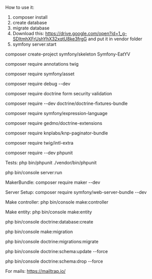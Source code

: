 How to use it:

1. composer install
2. create database
3. migrate database
4. Download this: https://drive.google.com/open?id=1_g-SDltmhXFrUshYhX32xqtU8ke3frgG and put it in vendor folder
5. symfony server:start


composer create-project symfony/skeleton Symfony-EatYV

composer require annotations twig

composer require symfony/asset

composer require debug --dev

composer require doctrine form security validation

composer require --dev doctrine/doctrine-fixtures-bundle

composer require symfony/expression-language

composer require gedmo/doctrine-extensions

composer require knplabs/knp-paginator-bundle

composer require twig/intl-extra


composer require --dev phpunit

Tests: 
php bin/phpunit
./vendor/bin/phpunit


php bin/console server:run

MakerBundle:
composer require maker --dev

Server Setup:
composer require symfony/web-server-bundle --dev

Make controller:
php bin/console make:controller

Make entity:
php bin/console make:entity

php bin/console doctrine:database:create

php bin/console make:migration

php bin/console doctrine:migrations:migrate

php bin/console doctrine:schema:update --force

php bin/console doctrine:schema:drop --force


For mails:
https://mailtrap.io/
